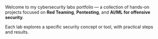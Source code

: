 Welcome to my cybersecurity labs portfolio — a collection of hands-on projects focused on **Red Teaming**, **Pentesting**, and **AI/ML for offensive security**.

Each lab explores a specific security concept or tool, with practical steps and results.

